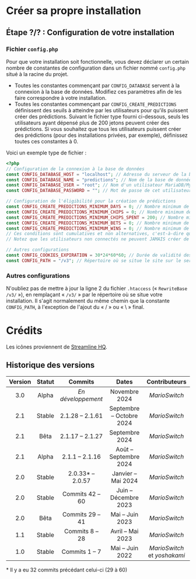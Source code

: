 # Créer sa propre installation
## Étape ?/? : Configuration de votre installation
### Fichier ``config.php``
Pour que votre installation soit fonctionnelle, vous devez déclarer un certain nombre de constantes de configuration dans un fichier nommé ``config.php`` situé à la racine du projet.

- Toutes les constantes commençant par ``CONFIG_DATABASE`` servent à la connexion à la base de données. Modifiez ces paramètres afin de les faire correspondre à votre installation.
- Toutes les constantes commençant par ``CONFIG_CREATE_PREDICTIONS`` définissent des seuils à atteindre par les utilisateurs pour qu'ils puissent créer des prédictions. Suivant le fichier type fourni ci-dessous, seuls les utilisateurs ayant dépensé plus de 200 jetons peuvent créer des prédictions. Si vous souhaitez que tous les utilisateurs puissent créer des prédictions (pour des installations privées, par exemple), définissez toutes ces constantes à 0.

Voici un exemple type de fichier :
```php
<?php
// Configuration de la connexion à la base de données
const CONFIG_DATABASE_HOST = "localhost"; // Adresse du serveur de la base de données
const CONFIG_DATABASE_NAME = "predictions"; // Nom de la base de données
const CONFIG_DATABASE_USER = "root"; // Nom d'un utilisateur MariaDB/MySQL ayant accès à la base de données
const CONFIG_DATABASE_PASSWORD = ""; // Mot de passe de cet utilisateur

// Configuration de l'éligibilité pour la création de prédictions
const CONFIG_CREATE_PREDICTIONS_MINIMUM_DAYS = 0; // Nombre minimum de jours depuis lequel un utilisateur doit posséder un compte pour pouvoir créer des prédictions
const CONFIG_CREATE_PREDICTIONS_MINIMUM_CHIPS = 0; // Nombre minimum de jetons qu'un utilisateur doit posséder pour pouvoir créer des prédictions
const CONFIG_CREATE_PREDICTIONS_MINIMUM_CHIPS_SPENT = 200; // Nombre minimum de jetons qu'un utilisateur doit avoir dépensé pour pouvoir créer des prédictions
const CONFIG_CREATE_PREDICTIONS_MINIMUM_BETS = 0; // Nombre minimum de paris qu'un utilisateur doit avoir effectué pour pouvoir créer des prédictions
const CONFIG_CREATE_PREDICTIONS_MINIMUM_WINS = 0; // Nombre minimum de paris qu'un utilisateur doit avoir gagné pour pouvoir créer des prédictions
// Ces conditions sont cumulatives et non alternatives, c'est-à-dire qu'un utilisateur doit respecter toutes les conditions SIMULTANÉMENT pour pouvoir créer des prédictions.
// Notez que les utilisateurs non connectés ne peuvent JAMAIS créer de prédictions, et que les modérateurs peuvent TOUJOURS créer des prédictions (y compris s'ils ne respectent pas ces conditions).

// Autres configurations
const CONFIG_COOKIES_EXPIRATION = 30*24*60*60; // Durée de validité des cookies (connexion et paramètres) sans navigation sur le site de la part de l'utilisateur (en secondes).
const CONFIG_PATH = "/v3"; // Répertoire où se situe le site sur le serveur web (par rapport à « /var/www/html » ou à « C:\xampp\htdocs » par exemple), SANS « / » ou « \ » final ! Il peut être vide.
```

### Autres configurations
N'oubliez pas de mettre à jour la ligne 2 du fichier ``.htaccess`` (« ``RewriteBase /v3/`` »), en remplaçant « ``/v3/`` » par le répertoire où se situe votre installation. Il s'agit normalement du même chemin que la constante ``CONFIG_PATH``, à l'exception de l'ajout du « / » ou « \ » final.

# Crédits
Les icônes proviennent de [Streamline HQ](https://www.streamlinehq.com/).

## Historique des versions
| Version | Statut |      Commits       |          Dates           |        Contributeurs         |
| :-----: | :----: | :----------------: | :----------------------: | :--------------------------: |
|   3.0   | Alpha  | *En développement* |      Novembre 2024       |        *MarioSwitch*         |
|   2.1   | Stable |  2.1.28 – 2.1.61   | Septembre – Octobre 2024 |        *MarioSwitch*         |
|   2.1   |  Bêta  |  2.1.17 – 2.1.27   |      Septembre 2024      |        *MarioSwitch*         |
|   2.1   | Alpha  |   2.1.1 – 2.1.16   |  Août – Septembre 2024   |        *MarioSwitch*         |
|   2.0   | Stable |  2.0.33* – 2.0.57  |    Janvier – Mai 2024    |        *MarioSwitch*         |
|   2.0   | Stable |  Commits 42 – 60   |   Juin – Décembre 2023   |        *MarioSwitch*         |
|   2.0   |  Bêta  |  Commits 29 – 41   |     Mai – Juin 2023      |        *MarioSwitch*         |
|   1.1   | Stable |   Commits 8 – 28   |     Avril – Mai 2023     |        *MarioSwitch*         |
|   1.0   | Stable |   Commits 1 – 7    |     Mai – Juin 2022      | *MarioSwitch* et *yoshakami* |

\* Il y a eu 32 commits précédant celui-ci (29 à 60)